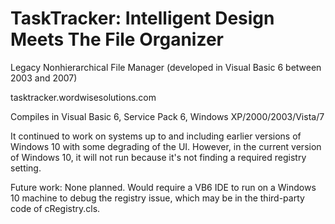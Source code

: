 # TaskTracker: Intelligent Design Meets The File Organizer

Legacy Nonhierarchical File Manager (developed in Visual Basic 6 between 2003 and 2007)

tasktracker.wordwisesolutions.com

Compiles in Visual Basic 6, Service Pack 6, Windows XP/2000/2003/Vista/7

It continued to work on systems up to and including earlier versions of Windows 10 with some degrading of the UI. 
However, in the current version of Windows 10, it will not run because it's not finding a required registry setting.

Future work: None planned. Would require a VB6 IDE to run on a Windows 10 machine to debug the registry issue, which may be in the third-party code of cRegistry.cls.
